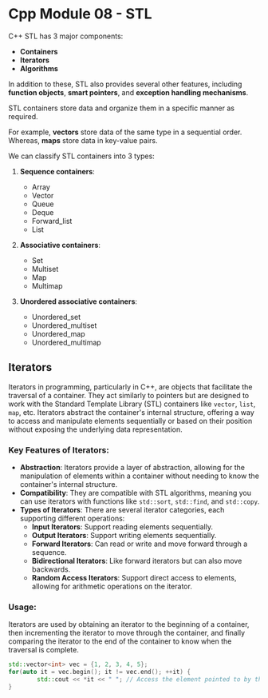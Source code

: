 # Cpp Module 08 - STL

C++ STL has 3 major components:

- **Containers**
- **Iterators**
- **Algorithms**

In addition to these, STL also provides several other features, including **function objects**, **smart pointers**, and **exception handling mechanisms**.

STL containers store data and organize them in a specific manner as required.

For example, **vectors** store data of the same type in a sequential order. Whereas, **maps** store data in key-value pairs.

We can classify STL containers into 3 types:

1. **Sequence containers**:
    - Array
    - Vector
    - Queue
    - Deque
    - Forward_list
    - List

2. **Associative containers**:
    - Set
    - Multiset
    - Map
    - Multimap

3. **Unordered associative containers**:
    - Unordered_set
    - Unordered_multiset
    - Unordered_map
    - Unordered_multimap


## Iterators

Iterators in programming, particularly in C++, are objects that facilitate the traversal of a container. They act similarly to pointers but are designed to work with the Standard Template Library (STL) containers like `vector`, `list`, `map`, etc. Iterators abstract the container's internal structure, offering a way to access and manipulate elements sequentially or based on their position without exposing the underlying data representation.

### Key Features of Iterators:

- **Abstraction**: Iterators provide a layer of abstraction, allowing for the manipulation of elements within a container without needing to know the container's internal structure.
- **Compatibility**: They are compatible with STL algorithms, meaning you can use iterators with functions like `std::sort`, `std::find`, and `std::copy`.
- **Types of Iterators**: There are several iterator categories, each supporting different operations:
    - **Input Iterators**: Support reading elements sequentially.
    - **Output Iterators**: Support writing elements sequentially.
    - **Forward Iterators**: Can read or write and move forward through a sequence.
    - **Bidirectional Iterators**: Like forward iterators but can also move backwards.
    - **Random Access Iterators**: Support direct access to elements, allowing for arithmetic operations on the iterator.

### Usage:

Iterators are used by obtaining an iterator to the beginning of a container, then incrementing the iterator to move through the container, and finally comparing the iterator to the end of the container to know when the traversal is complete.

```cpp
std::vector<int> vec = {1, 2, 3, 4, 5};
for(auto it = vec.begin(); it != vec.end(); ++it) {
        std::cout << *it << " "; // Access the element pointed to by the iterator
}
